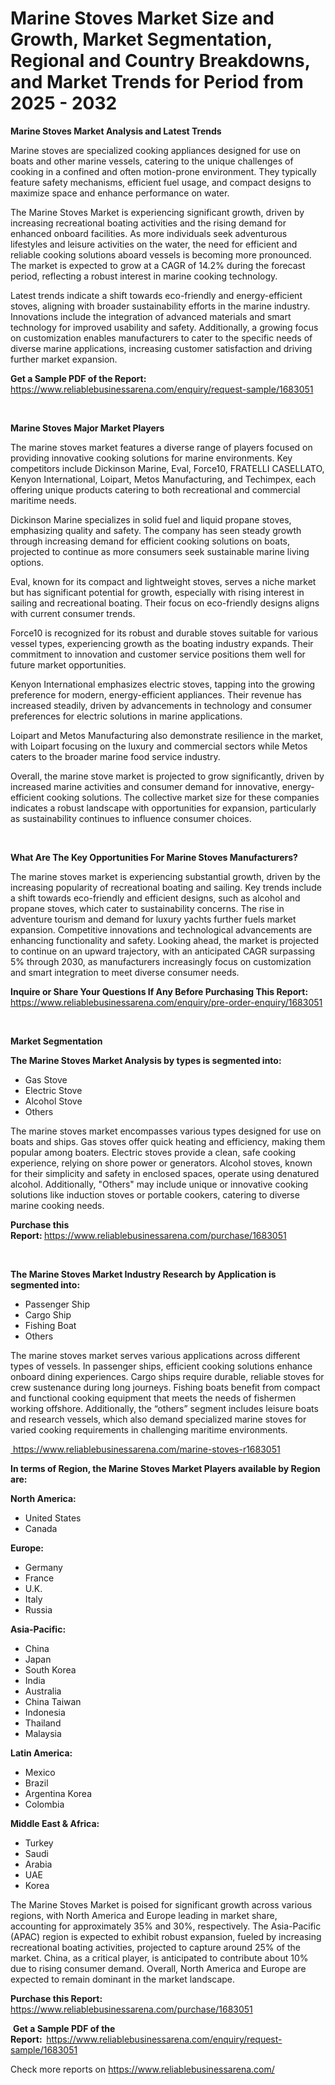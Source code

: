 <p><h1>Marine Stoves Market Size and Growth, Market Segmentation, Regional and Country Breakdowns, and Market Trends for Period from 2025 -  2032</h1></p><p><strong>Marine Stoves Market Analysis and Latest Trends</strong></p>
<p><p>Marine stoves are specialized cooking appliances designed for use on boats and other marine vessels, catering to the unique challenges of cooking in a confined and often motion-prone environment. They typically feature safety mechanisms, efficient fuel usage, and compact designs to maximize space and enhance performance on water.</p><p>The Marine Stoves Market is experiencing significant growth, driven by increasing recreational boating activities and the rising demand for enhanced onboard facilities. As more individuals seek adventurous lifestyles and leisure activities on the water, the need for efficient and reliable cooking solutions aboard vessels is becoming more pronounced. The market is expected to grow at a CAGR of 14.2% during the forecast period, reflecting a robust interest in marine cooking technology.</p><p>Latest trends indicate a shift towards eco-friendly and energy-efficient stoves, aligning with broader sustainability efforts in the marine industry. Innovations include the integration of advanced materials and smart technology for improved usability and safety. Additionally, a growing focus on customization enables manufacturers to cater to the specific needs of diverse marine applications, increasing customer satisfaction and driving further market expansion.</p></p>
<p><strong>Get a Sample PDF of the Report:&nbsp;</strong> <a href="https://www.reliablebusinessarena.com/enquiry/request-sample/1683051?utm_campaign=2189&utm_medium=2&utm_source=Github&utm_content=ia&utm_term=26032025&utm_id=marine-stoves">https://www.reliablebusinessarena.com/enquiry/request-sample/1683051</a></p>
<p>&nbsp;</p>
<p><strong>Marine Stoves Major Market Players</strong></p>
<p><p>The marine stoves market features a diverse range of players focused on providing innovative cooking solutions for marine environments. Key competitors include Dickinson Marine, Eval, Force10, FRATELLI CASELLATO, Kenyon International, Loipart, Metos Manufacturing, and Techimpex, each offering unique products catering to both recreational and commercial maritime needs.</p><p>Dickinson Marine specializes in solid fuel and liquid propane stoves, emphasizing quality and safety. The company has seen steady growth through increasing demand for efficient cooking solutions on boats, projected to continue as more consumers seek sustainable marine living options.</p><p>Eval, known for its compact and lightweight stoves, serves a niche market but has significant potential for growth, especially with rising interest in sailing and recreational boating. Their focus on eco-friendly designs aligns with current consumer trends.</p><p>Force10 is recognized for its robust and durable stoves suitable for various vessel types, experiencing growth as the boating industry expands. Their commitment to innovation and customer service positions them well for future market opportunities.</p><p>Kenyon International emphasizes electric stoves, tapping into the growing preference for modern, energy-efficient appliances. Their revenue has increased steadily, driven by advancements in technology and consumer preferences for electric solutions in marine applications.</p><p>Loipart and Metos Manufacturing also demonstrate resilience in the market, with Loipart focusing on the luxury and commercial sectors while Metos caters to the broader marine food service industry.</p><p>Overall, the marine stove market is projected to grow significantly, driven by increased marine activities and consumer demand for innovative, energy-efficient cooking solutions. The collective market size for these companies indicates a robust landscape with opportunities for expansion, particularly as sustainability continues to influence consumer choices.</p></p>
<p>&nbsp;</p>
<p><strong>What Are The Key Opportunities For Marine Stoves Manufacturers?</strong></p>
<p><p>The marine stoves market is experiencing substantial growth, driven by the increasing popularity of recreational boating and sailing. Key trends include a shift towards eco-friendly and efficient designs, such as alcohol and propane stoves, which cater to sustainability concerns. The rise in adventure tourism and demand for luxury yachts further fuels market expansion. Competitive innovations and technological advancements are enhancing functionality and safety. Looking ahead, the market is projected to continue on an upward trajectory, with an anticipated CAGR surpassing 5% through 2030, as manufacturers increasingly focus on customization and smart integration to meet diverse consumer needs.</p></p>
<p><strong>Inquire or Share Your Questions If Any Before Purchasing This Report:</strong> <a href="https://www.reliablebusinessarena.com/enquiry/pre-order-enquiry/1683051?utm_campaign=2189&utm_medium=2&utm_source=Github&utm_content=ia&utm_term=26032025&utm_id=marine-stoves">https://www.reliablebusinessarena.com/enquiry/pre-order-enquiry/1683051</a></p>
<p>&nbsp;</p>
<p><strong>Market Segmentation</strong></p>
<p><strong>The Marine Stoves Market Analysis by types is segmented into:</strong></p>
<p><ul><li>Gas Stove</li><li>Electric Stove</li><li>Alcohol Stove</li><li>Others</li></ul></p>
<p><p>The marine stoves market encompasses various types designed for use on boats and ships. Gas stoves offer quick heating and efficiency, making them popular among boaters. Electric stoves provide a clean, safe cooking experience, relying on shore power or generators. Alcohol stoves, known for their simplicity and safety in enclosed spaces, operate using denatured alcohol. Additionally, "Others" may include unique or innovative cooking solutions like induction stoves or portable cookers, catering to diverse marine cooking needs.</p></p>
<p><strong>Purchase this Report:&nbsp;</strong><a href="https://www.reliablebusinessarena.com/purchase/1683051?utm_campaign=2189&utm_medium=2&utm_source=Github&utm_content=ia&utm_term=26032025&utm_id=marine-stoves">https://www.reliablebusinessarena.com/purchase/1683051</a></p>
<p>&nbsp;</p>
<p><strong>The Marine Stoves Market Industry Research by Application is segmented into:</strong></p>
<p><ul><li>Passenger Ship</li><li>Cargo Ship</li><li>Fishing Boat</li><li>Others</li></ul></p>
<p><p>The marine stoves market serves various applications across different types of vessels. In passenger ships, efficient cooking solutions enhance onboard dining experiences. Cargo ships require durable, reliable stoves for crew sustenance during long journeys. Fishing boats benefit from compact and functional cooking equipment that meets the needs of fishermen working offshore. Additionally, the “others” segment includes leisure boats and research vessels, which also demand specialized marine stoves for varied cooking requirements in challenging maritime environments.</p></p>
<p><a href="https://www.reliablebusinessarena.com/marine-stoves-r1683051?utm_campaign=2189&utm_medium=2&utm_source=Github&utm_content=ia&utm_term=26032025&utm_id=marine-stoves">&nbsp;https://www.reliablebusinessarena.com/marine-stoves-r1683051</a></p>
<p><strong>In terms of Region, the Marine Stoves Market Players available by Region are:</strong></p>
<p>
    <p> <strong> North America: </strong>
        <ul>
            <li>United States</li>
            <li>Canada</li>
        </ul>
        </p> 
    <p> <strong> Europe: </strong>
        <ul>
            <li>Germany</li>
            <li>France</li>
            <li>U.K.</li>
            <li>Italy</li>
            <li>Russia</li>
        </ul>
        </p> 
    <p> <strong> Asia-Pacific: </strong>
        <ul>
            <li>China</li>
            <li>Japan</li>
            <li>South Korea</li>
            <li>India</li>
            <li>Australia</li>
            <li>China Taiwan</li>
            <li>Indonesia</li>
            <li>Thailand</li>
            <li>Malaysia</li>
        </ul>
        </p> 
    <p> <strong> Latin America: </strong>
        <ul>
            <li>Mexico</li>
            <li>Brazil</li>
            <li>Argentina Korea</li>
            <li>Colombia</li>
        </ul>
        </p> 
    <p> <strong> Middle East & Africa: </strong>
        <ul>
            <li>Turkey</li>
            <li>Saudi</li>
            <li>Arabia</li>
            <li>UAE</li>
            <li>Korea</li>
        </ul>
    </p>
    </p>
<p><p>The Marine Stoves Market is poised for significant growth across various regions, with North America and Europe leading in market share, accounting for approximately 35% and 30%, respectively. The Asia-Pacific (APAC) region is expected to exhibit robust expansion, fueled by increasing recreational boating activities, projected to capture around 25% of the market. China, as a critical player, is anticipated to contribute about 10% due to rising consumer demand. Overall, North America and Europe are expected to remain dominant in the market landscape.</p></p>
<p><strong>Purchase this Report: </strong><a href="https://www.reliablebusinessarena.com/purchase/1683051?utm_campaign=2189&utm_medium=2&utm_source=Github&utm_content=ia&utm_term=26032025&utm_id=marine-stoves">https://www.reliablebusinessarena.com/purchase/1683051</a></p>
<p>&nbsp;<strong>Get a Sample PDF of the Report:&nbsp;&nbsp;</strong><a href="https://www.reliablebusinessarena.com/enquiry/request-sample/1683051?utm_campaign=2189&utm_medium=2&utm_source=Github&utm_content=ia&utm_term=26032025&utm_id=marine-stoves">https://www.reliablebusinessarena.com/enquiry/request-sample/1683051</a></p>
<p><strong></strong></p>
<p>Check more reports on <a href="https://www.reliablebusinessarena.com/?utm_campaign=2189&utm_medium=2&utm_source=Github&utm_content=ia&utm_term=26032025&utm_id=marine-stoves">https://www.reliablebusinessarena.com/</a></p>